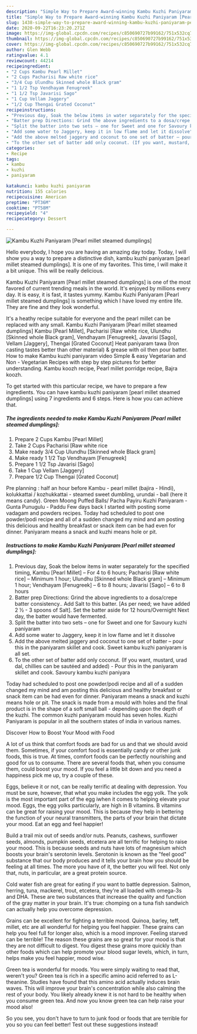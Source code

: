 ```yaml
---
description: "Simple Way to Prepare Award-winning Kambu Kuzhi Paniyaram [Pearl millet steamed dumplings]"
title: "Simple Way to Prepare Award-winning Kambu Kuzhi Paniyaram [Pearl millet steamed dumplings]"
slug: 1438-simple-way-to-prepare-award-winning-kambu-kuzhi-paniyaram-pearl-millet-steamed-dumplings
date: 2020-09-22T16:23:20.271Z
image: https://img-global.cpcdn.com/recipes/c850690727b99162/751x532cq70/kambu-kuzhi-paniyaram-pearl-millet-steamed-dumplings-recipe-main-photo.jpg
thumbnail: https://img-global.cpcdn.com/recipes/c850690727b99162/751x532cq70/kambu-kuzhi-paniyaram-pearl-millet-steamed-dumplings-recipe-main-photo.jpg
cover: https://img-global.cpcdn.com/recipes/c850690727b99162/751x532cq70/kambu-kuzhi-paniyaram-pearl-millet-steamed-dumplings-recipe-main-photo.jpg
author: Glen Webb
ratingvalue: 4.1
reviewcount: 44214
recipeingredient:
- "2 Cups Kambu Pearl Millet"
- "2 Cups Pacharisi Raw white rice"
- "3/4 Cup Ulundhu Skinned whole Black gram"
- "1 1/2 Tsp Vendhayam Fenugreek"
- "1 1/2 Tsp Javarisi Sago"
- "1 Cup Vellam Jaggery"
- "1/2 Cup Thengai Grated Coconut"
recipeinstructions:
- "Previous day, Soak the below items in water separately for the specified timing, Kambu [Pearl Millet] – For 4 to 6 hours; Pacharisi [Raw white rice] – Minimum 1 hour; Ulundhu [Skinned whole Black gram] – Minimum 1 hour; Vendhayam [Fenugreek] – 6 to 8 hours; Javarisi [Sago] – 6 to 8 hours"
- "Batter prep Directions: Grind the above ingredients to a dosa/crepe batter consistency.. Add Salt to this batter. [As per need; we have added 2 ½ - 3 spoons of Salt]. Set the batter aside for 12 hours/Overnight Next day, the batter would have fermented."
- "Split the batter into two sets – one for Sweet and one for Savoury kuzhi paniyaram"
- "Add some water to Jaggery, keep it in low flame and let it dissolve"
- "Add the above melted jaggery and coconut to one set of batter – pour this in the paniyaram skillet and cook. Sweet kambu kuzhi paniyaram is all set."
- "To the other set of batter add only coconut. (If you want, mustard, urad dal, chillies can be sautéed and added) - Pour this in the paniyaram skillet and cook. Savoury kambu kuzhi paniyara"
categories:
- Recipe
tags:
- kambu
- kuzhi
- paniyaram

katakunci: kambu kuzhi paniyaram 
nutrition: 155 calories
recipecuisine: American
preptime: "PT36M"
cooktime: "PT58M"
recipeyield: "4"
recipecategory: Dessert

---
```



![Kambu Kuzhi Paniyaram [Pearl millet steamed dumplings]](https://img-global.cpcdn.com/recipes/c850690727b99162/751x532cq70/kambu-kuzhi-paniyaram-pearl-millet-steamed-dumplings-recipe-main-photo.jpg)

Hello everybody, I hope you are having an amazing day today. Today, I will show you a way to prepare a distinctive dish, kambu kuzhi paniyaram [pearl millet steamed dumplings]. It is one of my favorites. This time, I will make it a bit unique. This will be really delicious.

Kambu Kuzhi Paniyaram [Pearl millet steamed dumplings] is one of the most favored of current trending meals in the world. It's enjoyed by millions every day. It is easy, it is fast, it tastes yummy. Kambu Kuzhi Paniyaram [Pearl millet steamed dumplings] is something which I have loved my entire life. They are fine and they look wonderful.

It&#39;s a heathy recipe suitable for everyone and the pearl millet can be replaced with any small. Kambu Kuzhi Paniyaram [Pearl millet steamed dumplings] Kambu [Pearl Millet], Pacharisi [Raw white rice, Ulundhu [Skinned whole Black gram], Vendhayam [Fenugreek], Javarisi [Sago], Vellam [Jaggery], Thengai [Grated Coconut] Heat paniyaram tawa (Iron casting tastes better than other material) &amp; grease with oil then pour batter. How to make Kambu kuzhi paniyaram video Simple &amp; easy Vegetarian and Non - Vegetarian Recipes with step by step pictures for better understanding. Kambu koozh recipe, Pearl millet porridge recipe, Bajra koozh.


To get started with this particular recipe, we have to prepare a few ingredients. You can have kambu kuzhi paniyaram [pearl millet steamed dumplings] using 7 ingredients and 6 steps. Here is how you can achieve that.

<!--inarticleads1-->

##### The ingredients needed to make Kambu Kuzhi Paniyaram [Pearl millet steamed dumplings]:

1. Prepare 2 Cups Kambu [Pearl Millet]
1. Take 2 Cups Pacharisi [Raw white rice
1. Make ready 3/4 Cup Ulundhu [Skinned whole Black gram]
1. Make ready 1 1/2 Tsp Vendhayam [Fenugreek]
1. Prepare 1 1/2 Tsp Javarisi [Sago]
1. Take 1 Cup Vellam [Jaggery]
1. Prepare 1/2 Cup Thengai [Grated Coconut]


Pre planning : half an hour before Kambu - pearl millet (bajira - Hindi), kolukkattai / kozhukkattai - steamed sweet dumbling, urundai - ball (here it means candy). Green Moong Puffed Balls/ Pacha Payiru Kuzhi Paniyaram - Gunta Punugulu - Paddu Few days back I started with posting some vadagam and powders recipes. Today had scheduled to post one powder/podi recipe and all of a sudden changed my mind and am posting this delicious and healthy breakfast or snack item can be had even for dinner. Paniyaram means a snack and kuzhi means hole or pit. 

<!--inarticleads2-->

##### Instructions to make Kambu Kuzhi Paniyaram [Pearl millet steamed dumplings]:

1. Previous day, Soak the below items in water separately for the specified timing, Kambu [Pearl Millet] – For 4 to 6 hours; Pacharisi [Raw white rice] – Minimum 1 hour; Ulundhu [Skinned whole Black gram] – Minimum 1 hour; Vendhayam [Fenugreek] – 6 to 8 hours; Javarisi [Sago] – 6 to 8 hours
1. Batter prep Directions: Grind the above ingredients to a dosa/crepe batter consistency.. Add Salt to this batter. [As per need; we have added 2 ½ - 3 spoons of Salt]. Set the batter aside for 12 hours/Overnight Next day, the batter would have fermented.
1. Split the batter into two sets – one for Sweet and one for Savoury kuzhi paniyaram
1. Add some water to Jaggery, keep it in low flame and let it dissolve
1. Add the above melted jaggery and coconut to one set of batter – pour this in the paniyaram skillet and cook. Sweet kambu kuzhi paniyaram is all set.
1. To the other set of batter add only coconut. (If you want, mustard, urad dal, chillies can be sautéed and added) - Pour this in the paniyaram skillet and cook. Savoury kambu kuzhi paniyara


Today had scheduled to post one powder/podi recipe and all of a sudden changed my mind and am posting this delicious and healthy breakfast or snack item can be had even for dinner. Paniyaram means a snack and kuzhi means hole or pit. The snack is made from a mould with holes and the final product is in the shape of a soft small ball - depending upon the depth of the kuzhi. The common kuzhi paniyaram mould has seven holes. Kuzhi Paniyaram is popular in all the southern states of india in various names. 

Discover How to Boost Your Mood with Food


A lot of us think that comfort foods are bad for us and that we should avoid them. Sometimes, if your comfort food is essentially candy or other junk foods, this is true. At times, comfort foods can be perfectly nourishing and good for us to consume. There are several foods that, when you consume them, could boost your mood. If you feel a little bit down and you need a happiness pick me up, try a couple of these.

Eggs, believe it or not, can be really terrific at dealing with depression. You must be sure, however, that what you make includes the egg yolk. The yolk is the most important part of the egg iwhen it comes to helping elevate your mood. Eggs, the egg yolks particularly, are high in B vitamins. B vitamins can be great for raising your mood. This is because they help in bettering the function of your neural transmitters, the parts of your brain that dictate your mood. Eat an egg and feel happier!

Build a trail mix out of seeds and/or nuts. Peanuts, cashews, sunflower seeds, almonds, pumpkin seeds, etcetera are all terrific for helping to raise your mood. This is because seeds and nuts have lots of magnesium which boosts your brain's serotonin levels. Serotonin is known as the "feel good" substance that our body produces and it tells your brain how you should be feeling at all times. The more you have of it, the better you will feel. Not only that, nuts, in particular, are a great protein source.

Cold water fish are great for eating if you want to battle depression. Salmon, herring, tuna, mackerel, trout, etcetera, they're all loaded with omega-3s and DHA. These are two substances that increase the quality and function of the gray matter in your brain. It's true: chomping on a tuna fish sandwich can actually help you overcome depression. 

Grains can be excellent for fighting a terrible mood. Quinoa, barley, teff, millet, etc are all wonderful for helping you feel happier. These grains can help you feel full for longer also, which is a mood improver. Feeling starved can be terrible! The reason these grains are so great for your mood is that they are not difficult to digest. You digest these grains more quickly than other foods which can help promote your blood sugar levels, which, in turn, helps make you feel happier, mood wise.

Green tea is wonderful for moods. You were simply waiting to read that, weren't you? Green tea is rich in a specific amino acid referred to as L-theanine. Studies have found that this amino acid actually induces brain waves. This will improve your brain's concentration while also calming the rest of your body. You likely already knew it is not hard to be healthy when you consume green tea. And now you know green tea can help raise your mood also!

So you see, you don't have to turn to junk food or foods that are terrible for you so you can feel better! Test out  these suggestions  instead!

